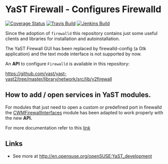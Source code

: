 # YaST Firewall - Configures Firewalld #

[![Coverage
Status](https://coveralls.io/repos/github/yast/yast-firewall/badge.svg?branch=master)](https://coveralls.io/github/yast/yast-firewall?branch=master)
[![Travis Build](https://travis-ci.org/yast/yast-firewall.svg?branch=master)](https://travis-ci.org/yast/yast-firewall)
[![Jenkins Build](http://img.shields.io/jenkins/s/https/ci.opensuse.org/yast-firewall-master.svg)](https://ci.opensuse.org/view/Yast/job/yast-firewall-master/)


Since the adoption of `firewalld` this repository contains just some useful
clients and libraries for installation and autoinstallation.

The YaST Firewall GUI has been replaced by firewalld-config (a Gtk application)
and the text mode interface is not supported by now.

An **API** to configure `Firewalld` is available in this repository:

https://github.com/yast/yast-yast2/tree/master/library/network/src/lib/y2firewall

## How to add / open services in YaST modules.

For modules that just need to open a custom or predefined port in firewalld
the
[CWMFirewallInterfaces](https://github.com/yast/yast-yast2/tree/master/library/network/src/modules/CWMFirewallInterfaces.rb)
module has been adapted to work properly with the new **API.** 

For more documentation refer to this [link](doc/firewalld_services.md)

## Links ##

  * See more at http://en.opensuse.org/openSUSE:YaST_development
